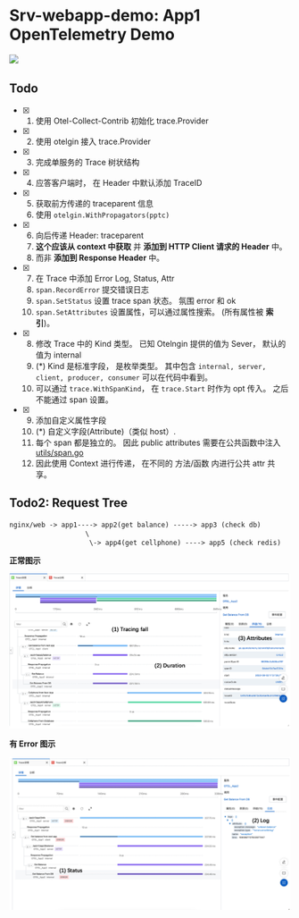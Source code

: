# Srv-webapp-demo: App1 OpenTelemetry Demo


<img src="https://typonotes.com/mp/qrcode.png" width="800px" />


## Todo

+ [x] 1. 使用 Otel-Collect-Contrib 初始化 trace.Provider
+ [x] 2. 使用 otelgin 接入 trace.Provider
+ [x] 3. 完成单服务的 Trace 树状结构
+ [x] 4. 应答客户端时， 在 Header 中默认添加 TraceID
+ [x] 5. 获取前方传递的 traceparent 信息
    1. 使用 `otelgin.WithPropagators(pptc)`
+ [x] 6. 向后传递 Header: traceparent
    1. **这个应该从 context 中获取** 并 **添加到 HTTP Client 请求的 Header** 中。
    2. 而非 **添加到 Response Header** 中。
+ [x] 7. 在 Trace 中添加 Error Log, Status, Attr
    1. `span.RecordError` 提交错误日志
    2. `span.SetStatus` 设置 trace span 状态。 氛围 error 和 ok
    3. `span.SetAttributes` 设置属性，可以通过属性搜索。 (所有属性被 **索引**)。
+ [x] 8. 修改 Trace 中的 Kind 类型。 已知 Otelngin 提供的值为 Sever， 默认的值为 internal
    1. (*) Kind 是标准字段， 是枚举类型。 其中包含 `internal, server, client, producer, consumer` 可以在代码中看到。 
    2. 可以通过 `trace.WithSpanKind`， 在 `trace.Start` 时作为 opt 传入。 之后不能通过 span 设置。
+ [x] 9. 添加自定义属性字段
    1. (*) 自定义字段(Attribute)（类似 host）.
    2. 每个 span 都是独立的。 因此 public attributes 需要在公共函数中注入 [utils/span.go](/pkg/utils/span.go#L27)
    3. 因此使用 Context 进行传递， 在不同的 方法/函数 内进行公共 attr 共享。


## Todo2: Request Tree


```
nginx/web -> app1----> app2(get balance) -----> app3 (check db)
                   \
                    \-> app4(get cellphone) ----> app5 (check redis)
```

**正常图示**

![](./docs/img/otel-success.jpg)


**有 Error 图示**

![](./docs/img/otel-error.jpg)


